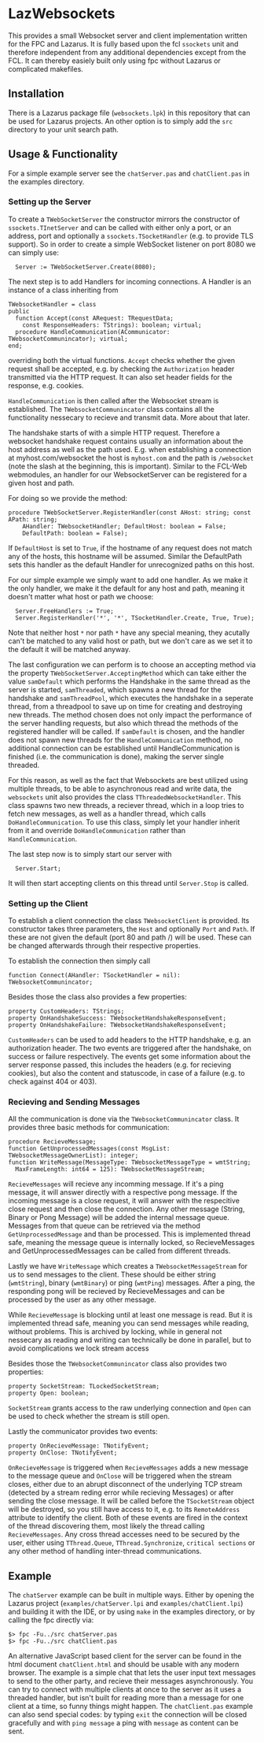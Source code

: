 # LazWebsockets
This provides a small Websocket server and client implementation written for the FPC and Lazarus. 
It is fully based upon the fcl `ssockets` unit and therefore independent from any additional dependencies except from the FCL.
It can thereby easiely built only using fpc without Lazarus or complicated makefiles.

## Installation
There is a Lazarus package file (`websockets.lpk`) in this repository that can be used for Lazarus projects. An other option is to simply add the `src` directory to your unit search path.

## Usage & Functionality
For a simple example server see the `chatServer.pas` and `chatClient.pas` in the examples directory.
### Setting up the Server
To create a `TWebSocketServer` the constructor mirrors the constructor of `ssockets.TInetServer` and can be called with either only a port, or an address, port and optionally a `ssockets.TSocketHandler` (e.g. to provide TLS support).
So in order to create a simple WebSocket listener on port 8080 we can simply use:
```
  Server := TWebSocketServer.Create(8080);
```
The next step is to add Handlers for incoming connections. A Handler is an instance of a class inheriting from
```
TWebsocketHandler = class
public
  function Accept(const ARequest: TRequestData;
    const ResponseHeaders: TStrings): boolean; virtual;
  procedure HandleCommunication(ACommunicator: TWebsocketCommunincator); virtual;
end;
```
overriding both the virtual functions. `Accept` checks whether the given request shall be accepted, e.g. by checking the `Authorization` header transmitted via the HTTP request. It can also set header fields for the response, e.g. cookies.

`HandleCommunication` is then called after the Websocket stream is established. The `TWebsocketCommunincator` class contains all the functionality nessecary to recieve and transmit data. More about that later.

The handshake starts of with a simple HTTP request. Therefore a websocket handshake request contains usually an information about the host address as well as the path used.
E.g. when establishing a connection at myhost.com/websocket the host is `myhost.com` and the path is `/websocket` (note the slash at the beginning, this is important).
Similar to the FCL-Web webmodules, an handler for our WebsocketServer can be registered for a given host and path.

For doing so we provide the method:
```
procedure TWebSocketServer.RegisterHandler(const AHost: string; const APath: string;
    AHandler: TWebsocketHandler; DefaultHost: boolean = False;
    DefaultPath: boolean = False);
```
If `DefaultHost` is set to `True`, if the hostname of any request does not match any of the hosts, this hostname will be assumed. Similar the DefaultPath sets this handler as the default Handler for unrecognized paths on this host.

For our simple example we simply want to add one handler. As we make it the only handler, we make it the default for any host and path, meaning it doesn't matter what host or path we choose:
```
  Server.FreeHandlers := True;
  Server.RegisterHandler('*', '*', TSocketHandler.Create, True, True);
```
Note that neither host `*` nor path `*` have any special meaning, they acutally can't be matched to any valid host or path, but we don't care as we set it to the default it will be matched anyway.

The last configuration we can perform is to choose an accepting method via the property `TWebSocketServer.AcceptingMethod` which can take either the value `samDefault` which performs the Handshake in the same thread as the server is started, `samThreaded`, which spawns a new thread for the handshake and `samThreadPool`, which executes the handshake in a seperate thread, from a threadpool to save up on time for creating and destroying new threads.
The method chosen does not only impact the performance of the server handling requests, but also which thread the methods of the registered handler will be called. If `samDefault` is chosen, and the handler does not spawn new threads for the `HandleCommunication` method, no additional connection can be established until HandleCommunication is finished (i.e. the communication is done), making the server single threaded.

For this reason, as well as the fact that Websockets are best utilized using multiple threads, to be able to asynchronous read and write data, the `websockets` unit also provides the class `TThreadedWebsocketHandler`. This class spawns two new threads, a reciever thread, which in a loop tries to fetch new messages, as well as a handler thread, which calls `DoHandleCommunication`. To use this class, simply let your handler inherit from it and override `DoHandleCommunication` rather than `HandleCommunication`.

The last step now is to simply start our server with
```
  Server.Start;
```
It will then start accepting clients on this thread until `Server.Stop` is called.

### Setting up the Client
To establish a client connection the class `TWebsocketClient` is provided. Its constructor takes three parameters, the `Host` and optionally `Port` and `Path`. If these are not given the default (port 80 and path /) will be used. These can be changed afterwards through their respective properties.

To establish the connection then simply call
```
function Connect(AHandler: TSocketHandler = nil): TWebsocketCommunincator;
```

Besides those the class also provides a few properties:
```
property CustomHeaders: TStrings;
property OnHandshakeSuccess: TWebsocketHandshakeResponseEvent;
property OnHandshakeFailure: TWebsocketHandshakeResponseEvent;
```
`CustomHeaders` can be used to add headers to the HTTP handshake, e.g. an authorization header. The two events are triggered after the handshake, on success or failure respectively. The events get some information about the server response passed, this includes the headers (e.g. for recieving cookies), but also the content and statuscode, in case of a failure (e.g. to check against 404 or 403).

### Recieving and Sending Messages
All the communication is done via the `TWebsocketCommunincator` class. It provides three basic methods for communication:
```
procedure RecieveMessage;
function GetUnprocessedMessages(const MsgList: TWebsocketMessageOwnerList): integer; 
function WriteMessage(MessageType: TWebsocketMessageType = wmtString;
  MaxFrameLength: int64 = 125): TWebsocketMessageStream;
```
`RecieveMessages` will recieve any incomming message. If it's a ping message, it will answer directly with a respective pong message. If the incoming message is a close request, it will answer with the respecitive close request and then close the connection. Any other message (String, Binary or Pong Message) will be added the internal message queue. Messages from that queue can be retrieved via the method `GetUnprocessedMessage` and than be processed. This is implemented thread safe, meaning the message queue is internally locked, so RecieveMessages and GetUnprocessedMessages can be called from different threads.

Lastly we have `WriteMessage` which creates a `TWebsocketMessageStream` for us to send messages to the client. These should be either string (`wmtString`), binary (`wmtBinary`) or ping (`wmtPing`) messages. After a ping, the responding pong will be recieved by RecieveMessages and can be processed by the user as any other message.

While `RecieveMessage` is blocking until at least one message is read. But it is implemented thread safe, meaning you can send messages while reading, without problems. This is archived by locking, while in general not nessecary as reading and writing can technically be done in parallel, but to avoid complications we lock stream access

Besides those the `TWebsocketCommunincator` class also provides two properties:
```
property SocketStream: TLockedSocketStream;
property Open: boolean;
```
`SocketStream` grants access to the raw underlying connection and `Open` can be used to check whether the stream is still open.

Lastly the communicator provides two events:
```
property OnRecieveMessage: TNotifyEvent;
property OnClose: TNotifyEvent; 
```
`OnRecieveMessage` is triggered when `RecieveMessages` adds a new message to the message queue and `OnClose` will be triggered when the stream closes, either due to an abrupt disconnect of the underlying TCP stream (detected by a stream reding error while recieving Messages) or after sending the close message. It will be called before the `TSocketStream` object will be destroyed, so you still have access to it, e.g. to its `RemoteAddress` attribute to identify the client. Both of these events are fired in the context of the thread discovering them, most likely the thread calling `RecieveMessages`. Any cross thread accesses need to be secured by the user, either using `TThread.Queue`, `TThread.Synchronize`, `critical sections` or any other method of handling inter-thread communications.

## Example
The `chatServer` example can be built in multiple ways. Either by opening the Lazarus project (`examples/chatServer.lpi` and `examples/chatClient.lpi`) and building it with the IDE, or by using `make` in the examples directory, or by calling the fpc directly via:
```
$> fpc -Fu../src chatServer.pas
$> fpc -Fu../src chatClient.pas
```
An alternative JavaScript based client for the server can be found in the html document `chatClient.html` and should be usable with any modern browser. The example is a simple chat that lets the user input text messages to send to the other party, and recieve their messages asynchronously. You can try to connect with multiple clients at once to the server as it uses a threaded handler, but isn't built for reading more than a message for one client at a time, so funny things might happen.
The `chatClient.pas` example can also send special codes: by typing `exit` the connection will be closed gracefully and with `ping message` a ping with `message` as content can be sent.
